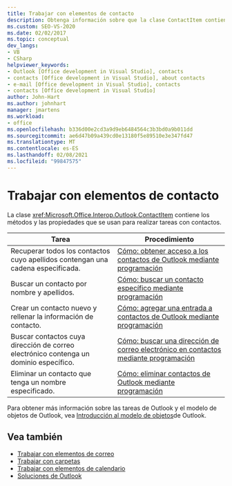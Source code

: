 ```yaml
---
title: Trabajar con elementos de contacto
description: Obtenga información sobre que la clase ContactItem contiene los métodos y las propiedades que se usan para realizar tareas con contactos.
ms.custom: SEO-VS-2020
ms.date: 02/02/2017
ms.topic: conceptual
dev_langs:
- VB
- CSharp
helpviewer_keywords:
- Outlook [Office development in Visual Studio], contacts
- contacts [Office development in Visual Studio], about contacts
- e-mail [Office development in Visual Studio], contacts
- contacts [Office development in Visual Studio]
author: John-Hart
ms.author: johnhart
manager: jmartens
ms.workload:
- office
ms.openlocfilehash: b336d00e2cd3a9d9eb6484564c3b3bd0a9b011dd
ms.sourcegitcommit: ae6d47b09a439cd0e13180f5e89510e3e347fd47
ms.translationtype: MT
ms.contentlocale: es-ES
ms.lasthandoff: 02/08/2021
ms.locfileid: "99847575"
---
```

# <a name="work-with-contact-items"></a>Trabajar con elementos de contacto
  La clase <xref:Microsoft.Office.Interop.Outlook.ContactItem> contiene los métodos y las propiedades que se usan para realizar tareas con contactos.

|Tarea|Procedimiento|
|----------|---------------|
|Recuperar todos los contactos cuyo apellidos contengan una cadena especificada.|[Cómo: obtener acceso a los contactos de Outlook mediante programación](../vsto/how-to-programmatically-access-outlook-contacts.md)|
|Buscar un contacto por nombre y apellidos.|[Cómo: buscar un contacto específico mediante programación](../vsto/how-to-programmatically-search-for-a-specific-contact.md)|
|Crear un contacto nuevo y rellenar la información de contacto.|[Cómo: agregar una entrada a contactos de Outlook mediante programación](../vsto/how-to-programmatically-add-an-entry-to-outlook-contacts.md)|
|Buscar contactos cuya dirección de correo electrónico contenga un dominio específico.|[Cómo: buscar una dirección de correo electrónico en contactos mediante programación](../vsto/how-to-programmatically-search-for-an-e-mail-address-in-contacts.md)|
|Eliminar un contacto que tenga un nombre especificado.|[Cómo: eliminar contactos de Outlook mediante programación](../vsto/how-to-programmatically-delete-outlook-contacts.md)|

 Para obtener más información sobre las tareas de Outlook y el modelo de objetos de Outlook, vea [Introducción al modelo de objetos](../vsto/outlook-object-model-overview.md)de Outlook.

## <a name="see-also"></a>Vea también
- [Trabajar con elementos de correo](../vsto/working-with-mail-items.md)
- [Trabajar con carpetas](../vsto/working-with-folders.md)
- [Trabajar con elementos de calendario](../vsto/working-with-calendar-items.md)
- [Soluciones de Outlook](../vsto/outlook-solutions.md)
